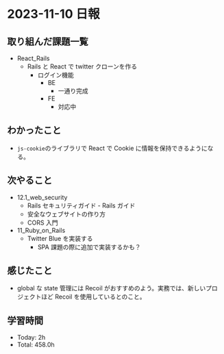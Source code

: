 # 2023-11-10 日報

## 取り組んだ課題一覧

- React_Rails
  - Rails と React で twitter クローンを作る
    - ログイン機能
      - BE
        - 一通り完成
      - FE
        - 対応中

## わかったこと

- `js-cookie`のライブラリで React で Cookie に情報を保持できるようになる。

## 次やること

- 12.1_web_security
  - Rails セキュリティガイド - Rails ガイド
  - 安全なウェブサイトの作り方
  - CORS 入門
- 11_Ruby_on_Rails
  - Twitter Blue を実装する
    - SPA 課題の際に追加で実装するかも？

## 感じたこと

- global な state 管理には Recoil がおすすめのよう。実務では、新しいプロジェクトほど Recoil を使用しているとのこと。

## 学習時間

- Today: 2h
- Total: 458.0h
